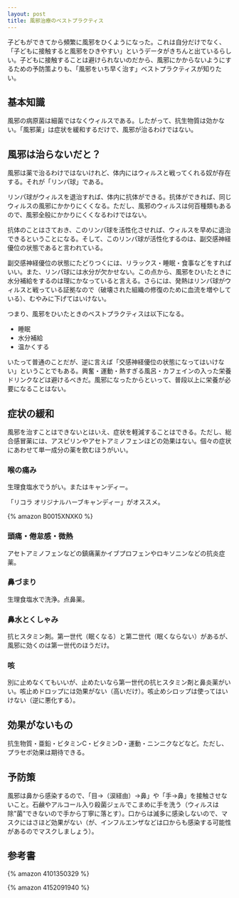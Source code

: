 ```yaml
---
layout: post
title: 風邪治療のベストプラクティス
---
```


子どもができてから頻繁に風邪をひくようになった。これは自分だけでなく、「子どもに接触すると風邪をひきやすい」というデータがきちんと出ているらしい。子どもに接触することは避けられないのだから、風邪にかからないようにするための予防策よりも、「風邪をいち早く治す」ベストプラクティスが知りたい。

## 基本知識

風邪の病原菌は細菌ではなくウィルスである。したがって、抗生物質は効かない。「風邪薬」は症状を緩和するだけで、風邪が治るわけではない。

## 風邪は治らないだと？

風邪は薬で治るわけではないけれど、体内にはウィルスと戦ってくれる奴が存在する。それが「リンパ球」である。

リンパ球がウィルスを退治すれば、体内に抗体ができる。抗体ができれば、同じウィルスの風邪にかかりにくくなる。ただし、風邪のウィルスは何百種類もあるので、風邪全般にかかりにくくなるわけではない。

抗体のことはさておき、このリンパ球を活性化させれば、ウィルスを早めに退治できるということになる。そして、このリンパ球が活性化するのは、副交感神経優位の状態であると言われている。

副交感神経優位の状態にたどりつくには、リラックス・睡眠・食事などをすればいい。また、リンパ球には水分が欠かせない。この点から、風邪をひいたときに水分補給をするのは理にかなっていると言える。さらには、発熱はリンパ球がウィルスと戦っている証拠なので（破壊された組織の修復のために血流を増やしている）、むやみに下げてはいけない。

つまり、風邪をひいたときのベストプラクティスは以下になる。

* 睡眠
* 水分補給
* 温かくする

いたって普通のことだが、逆に言えば「交感神経優位の状態になってはいけない」ということでもある。興奮・運動・熱すぎる風呂・カフェインの入った栄養ドリンクなどは避けるべきだ。風邪になったからといって、普段以上に栄養が必要になることはない。

## 症状の緩和

風邪を治すことはできないとはいえ、症状を軽減することはできる。ただし、総合感冒薬には、アスピリンやアセトアミノフェンほどの効果はない。個々の症状にあわせて単一成分の薬を飲むほうがいい。

### 喉の痛み

生理食塩水でうがい。またはキャンディー。

「リコラ オリジナルハーブキャンディー」がオススメ。

{% amazon B0015XNXK0 %}

### 頭痛・倦怠感・微熱

アセトアミノフェンなどの鎮痛薬かイブプロフェンやロキソニンなどの抗炎症薬。

### 鼻づまり

生理食塩水で洗浄。点鼻薬。

### 鼻水とくしゃみ

抗ヒスタミン剤。第一世代（眠くなる）と第二世代（眠くならない）があるが、風邪に効くのは第一世代のほうだけ。

### 咳

別に止めなくてもいいが、止めたいなら第一世代の抗ヒスタミン剤と鼻炎薬がいい。咳止めドロップには効果がない（高いだけ）。咳止めシロップは使ってはいけない（逆に悪化する）。

## 効果がないもの

抗生物質・亜鉛・ビタミンC・ビタミンD・運動・ニンニクなどなど。ただし、プラセボ効果は期待できる。

## 予防策

風邪は鼻から感染するので、「目→（涙経由）→鼻」や「手→鼻」を接触させないこと。石鹸やアルコール入り殺菌ジェルでこまめに手を洗う（ウィルスは除"菌"できないので手から丁寧に落とす）。口からは滅多に感染しないので、マスクにはさほど効果がない（が、インフルエンザなどは口からも感染する可能性があるのでマスクしましょう）。

## 参考書

{% amazon 4101350329 %}

{% amazon 4152091940 %}
